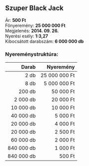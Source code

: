 ## Szuper Black Jack

Ár: **500 Ft**<br/>
Főnyeremény: **25 000 000 Ft**<br/>
Megjelenés: **2014. 09. 26.**<br/>
Nyerési esély: **1:3,27**<br/>
Kibocsátott darabszám: **6 000 000 db**<br/>

### Nyereménystruktúra:
Darab|Nyeremény
---:|---:
2 db|25 000 000 Ft
8 db|5 000 000 Ft
200 db|50 000 Ft
2 000 db|20 000 Ft
10 000 db|10 000 Ft
40 000 db|5 000 Ft
20 000 db|4 000 Ft
20 000 db|2 500 Ft
60 000 db|2 000 Ft
840 000 db|1 000 Ft
840 000 db|500 Ft
